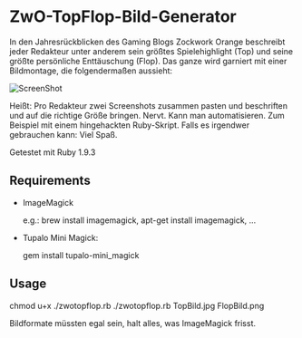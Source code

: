 ZwO-TopFlop-Bild-Generator
==========================
In den Jahresrückblicken des Gaming Blogs Zockwork Orange beschreibt jeder Redakteur unter anderem sein größtes Spielehighlight (Top) und seine größte persönliche Enttäuschung (Flop). Das ganze wird garniert mit einer Bildmontage, die folgendermaßen aussieht: 

![ScreenShot](https://raw.github.com/yesnocancel/zwo-topflop/master/output.jpg)

Heißt: Pro Redakteur zwei Screenshots zusammen pasten und beschriften und auf die richtige Größe bringen. Nervt. Kann man automatisieren. Zum Beispiel mit einem hingehackten Ruby-Skript. Falls es irgendwer gebrauchen kann: Viel Spaß.

Getestet mit Ruby 1.9.3

Requirements
------------
* ImageMagick

  e.g.: brew install imagemagick, apt-get install imagemagick, ...

* Tupalo Mini Magick:

  gem install tupalo-mini_magick

Usage
-----
  chmod u+x ./zwotopflop.rb
  ./zwotopflop.rb TopBild.jpg FlopBild.png

Bildformate müssten egal sein, halt alles, was ImageMagick frisst.

